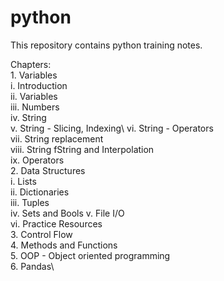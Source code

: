 # python
This repository contains python training notes.

Chapters:\
    1. Variables\
        i. Introduction\
        ii. Variables\
        iii. Numbers\
        iv. String\
        v. String - Slicing, Indexing\ 
        vi. String - Operators\
        vii. String replacement\
        viii. String fString and Interpolation\
        ix. Operators\
    2. Data Structures\
        i. Lists\
        ii. Dictionaries\
        iii. Tuples\
        iv. Sets and Bools
        v. File I/O\
        vi. Practice Resources\
    3. Control Flow\
    4. Methods and Functions\
    5. OOP - Object oriented programming\
    6. Pandas\